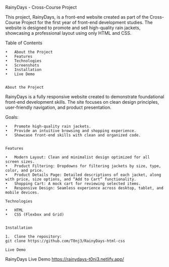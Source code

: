 RainyDays - Cross-Course Project

This project, RainyDays, is a front-end website created as part of the Cross-Course Project for the first year of front-end development studies. The website is designed to promote and sell high-quality rain jackets, showcasing a professional layout using only HTML and CSS.

Table of Contents

	•	About the Project
	•	Features
	•	Technologies
	•	Screenshots
	•	Installation
	•	Live Demo


    About the Project

RainyDays is a fully responsive website created to demonstrate foundational front-end development skills. The site focuses on clean design principles, user-friendly navigation, and product presentation.

Goals:

	•	Promote high-quality rain jackets.
	•	Provide an intuitive browsing and shopping experience.
	•	Showcase front-end skills with clean and organized code.


    Features

	•	Modern Layout: Clean and minimalist design optimized for all screen sizes.
	•	Product Filtering: Dropdowns for filtering jackets by size, type, color, and price.
	•	Product Details Page: Detailed descriptions of each jacket, along with price, size options, and “Add to Cart” functionality.
	•	Shopping Cart: A mock cart for reviewing selected items.
	•	Responsive Design: Seamless experience across desktop, tablet, and mobile devices.

    Technologies

	•	HTML
	•	CSS (Flexbox and Grid)


    Installation

	1.	Clone the repository:
    git clone https://github.com/T0nj3/RainyDays-html-css

    Live Demo

RainyDays Live Demo
https://rainydays-t0nj3.netlify.app/


